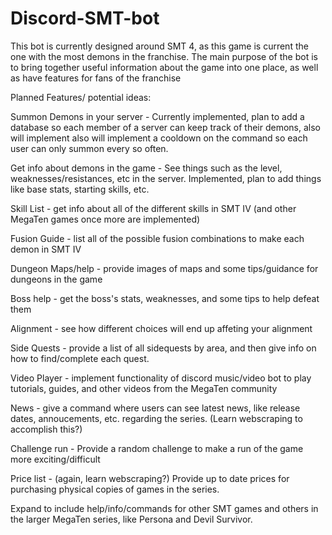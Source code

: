 # Discord-SMT-bot
This bot is currently designed around SMT 4, as this game is current the one with the most demons in the franchise. The main purpose of the bot is to bring together 
useful information about the game into one place, as well as have features for fans of the franchise

Planned Features/ potential ideas:

Summon Demons in your server - Currently implemented, plan to add a database so each member of a server can keep track of their demons, also will implement 
also will implement a cooldown on the command so each user can only summon every so often.

Get info about demons in the game - See things such as the level, weaknesses/resistances, etc in the server. Implemented, plan to add things like base stats, starting skills, etc.

Skill List - get info about all of the different skills in SMT IV (and other MegaTen games once more are implemented)

Fusion Guide - list all of the possible fusion combinations to make each demon in SMT IV

Dungeon Maps/help - provide images of maps and some tips/guidance for dungeons in the game

Boss help - get the boss's stats, weaknesses, and some tips to help defeat them

Alignment - see how different choices will end up affeting your alignment

Side Quests - provide a list of all sidequests by area, and then give info on how to find/complete each quest.

Video Player - implement functionality of discord music/video bot to play tutorials, guides, and other videos from the MegaTen community

News - give a command where users can see latest news, like release dates, annoucements, etc. regarding the series. (Learn webscraping to accomplish this?)

Challenge run - Provide a random challenge to make a run of the game more exciting/difficult

Price list - (again, learn webscraping?) Provide up to date prices for purchasing physical copies of games in the series.

Expand to include help/info/commands for other SMT games and others in the larger MegaTen series, like Persona and Devil Survivor.
